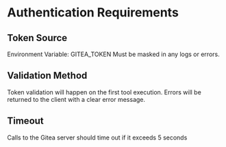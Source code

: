 # Authentication Requirements

## Token Source

Environment Variable: GITEA_TOKEN
Must be masked in any logs or errors.

## Validation Method

Token validation will happen on the first tool execution.
Errors will be returned to the client with a clear error message.

## Timeout

Calls to the Gitea server should time out if it exceeds 5 seconds
